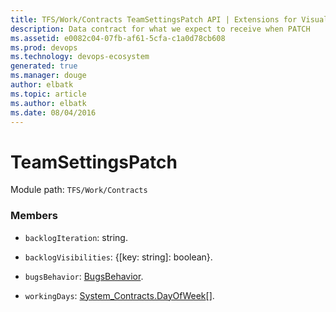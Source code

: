 ```yaml
---
title: TFS/Work/Contracts TeamSettingsPatch API | Extensions for Visual Studio Team Services
description: Data contract for what we expect to receive when PATCH
ms.assetid: e0082c04-07fb-af61-5cfa-c1a0d78cb608
ms.prod: devops
ms.technology: devops-ecosystem
generated: true
ms.manager: douge
author: elbatk
ms.topic: article
ms.author: elbatk
ms.date: 08/04/2016
---
```


# TeamSettingsPatch

Module path: `TFS/Work/Contracts`


### Members

* `backlogIteration`: string. 

* `backlogVisibilities`: {[key: string]: boolean}. 

* `bugsBehavior`: [BugsBehavior](../../../TFS/Work/Contracts/BugsBehavior.md). 

* `workingDays`: [System_Contracts.DayOfWeek](../../../VSS/Common/Contracts/System/DayOfWeek.md)[]. 

